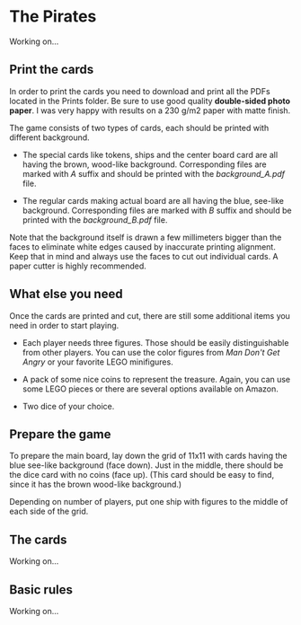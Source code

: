 # The Pirates

Working on...


## Print the cards

In order to print the cards you need to download and print all the PDFs located in the Prints folder. Be sure to use good quality **double-sided photo paper**. I was very happy with results on a 230 g/m2 paper with matte finish.

The game consists of two types of cards, each should be printed with different background.

- The special cards like tokens, ships and the center board card are all having the brown, wood-like background. Corresponding files are marked with _A_ suffix and should be printed with the _background_A.pdf_ file.

- The regular cards making actual board are all having the blue, see-like background. Corresponding files are marked with _B_ suffix and should be printed with the _background_B.pdf_ file.

Note that the background itself is drawn a few millimeters bigger than the faces to eliminate white edges caused by inaccurate printing alignment. Keep that in mind and always use the faces to cut out individual cards. A paper cutter is highly recommended.


## What else you need

Once the cards are printed and cut, there are still some additional items you need in order to start playing.

- Each player needs three figures. Those should be easily distinguishable from other players. You can use the color figures from _Man Don't Get Angry_ or your favorite LEGO minifigures.

- A pack of some nice coins to represent the treasure. Again, you can use some LEGO pieces or there are several options available on Amazon.

- Two dice of your choice.


## Prepare the game

To prepare the main board, lay down the grid of 11x11 with cards having the blue see-like background (face down). Just in the middle, there should be the dice card with no coins (face up). (This card should be easy to find, since it has the brown wood-like background.) 

Depending on number of players, put one ship with figures to the middle of each side of the grid.

## The cards

Working on...

## Basic rules

Working on...